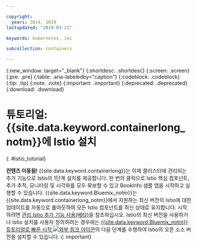 ```yaml
---

copyright:
  years: 2014, 2019
lastupdated: "2019-03-21"

keywords: kubernetes, iks

subcollection: containers

---
```


{:new_window: target="_blank"}
{:shortdesc: .shortdesc}
{:screen: .screen}
{:pre: .pre}
{:table: .aria-labeledby="caption"}
{:codeblock: .codeblock}
{:tip: .tip}
{:note: .note}
{:important: .important}
{:deprecated: .deprecated}
{:download: .download}


# 튜토리얼: {{site.data.keyword.containerlong_notm}}에 Istio 설치
{: #istio_tutorial}

**컨텐츠 이동됨!** {{site.data.keyword.containerlong}}는 이제 클러스터에 관리되는 추가 기능으로 Istio의 1단계 설치를 제공합니다. 한 번의 클릭으로 Istio 핵심 컴포넌트, 추가 추적, 모니터링 및 시각화를 모두 확보할 수 있고 BookInfo 샘플 앱을 시작하고 실행할 수 있습니다. {{site.data.keyword.Bluemix_notm}}는 {{site.data.keyword.containerlong_notm}}에서 지원하는 최신 버전의 Istio에 대한 업데이트를 자동으로 롤아웃하여 모든 Istio 컴포넌트를 최신 상태로 유지합니다. 시작하려면 [관리 Istio 추가 기능 사용(베타)](/docs/containers?topic=containers-istio)을 참조하십시오. Istio의 최신 버전을 사용하거나 Istio 설치를 사용자 정의하려는 경우에는 [{{site.data.keyword.Bluemix_notm}} 튜토리얼로 빠른 시작 ![외부 링크 아이콘](../icons/launch-glyph.svg "외부 링크 아이콘")](https://istio.io/docs/setup/kubernetes/quick-start-ibm/)의 다음 단계를 수행하여 Istio의 오픈 소스 버전을 설치할 수 있습니다.
{: important}
